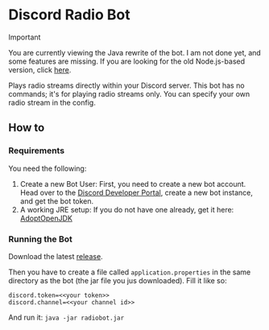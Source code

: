 # Discord Radio Bot

> [!IMPORTANT]
> You are currently viewing the Java rewrite of the bot. 
> I am not done yet, and some features are missing. 
> If you are looking for the old Node.js-based version, click <a href="//github.com/parzival-space/discord-radio-bot/tree/main-old-node">here</a>.

Plays radio streams directly within your Discord server.
This bot has no commands; it's for playing radio streams only.
You can specify your own radio stream in the config.
<br>

## How to
### Requirements
You need the following:

1. Create a new Bot User:
   First, you need to create a new bot account. <br />
   Head over to the <a href="//discord.com/developers">Discord Developer Portal</a>, create a new bot instance, and get the bot token.
2. A working JRE setup:
   If you do not have one already, get it here:  <a href="//adoptopenjdk.net/releases.html">AdoptOpenJDK</a>

### Running the Bot
Download the latest <a href="//github.com/parzival-space/discord-radio-bot/releases">release</a>.

Then you have to create a file called ``application.properties`` in the same directory as the bot (the jar file you jus downloaded).
Fill it like so:
```properties
discord.token=<<your token>>
discord.channel=<<your channel id>>
```

And run it: ``java -jar radiobot.jar``